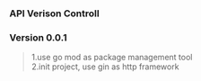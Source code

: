 ### API Verison Controll

### Version 0.0.1
> 1.use go mod as package management tool  
> 2.init project, use gin as http framework

